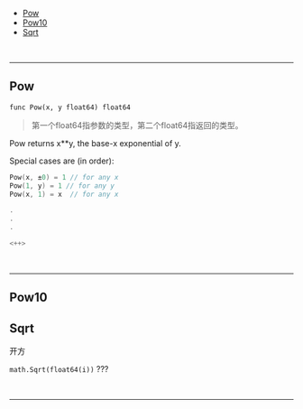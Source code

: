 
<!-- vim-markdown-toc Redcarpet -->

* [Pow](#pow)
* [Pow10](#pow10)
* [Sqrt](#sqrt)

<!-- vim-markdown-toc -->

<br>

---

## Pow

`func Pow(x, y float64) float64`

> 第一个float64指参数的类型，第二个float64指返回的类型。

Pow returns x**y, the base-x <a title="指数">exponential</a> of y.

Special cases are (in order):

```Go
Pow(x, ±0) = 1 // for any x
Pow(1, y) = 1 // for any y
Pow(x, 1) = x  // for any x

.
.
.

<++>
```

<br>

---

## Pow10


## Sqrt

开方

`math.Sqrt(float64(i))` ???

<br>

---

